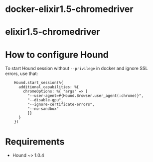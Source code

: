 # docker-elixir1.5-chromedriver
# elixir1.5-chromedriver

# How to configure Hound

To start Hound session without `--privilege` in docker and ignore SSL errors, use that:

```
    Hound.start_session(%{
      additional_capabilities: %{
        chromeOptions: %{ "args" => [
          "--user-agent=#{Hound.Browser.user_agent(:chrome)}",
          "--disable-gpu",
          "--ignore-certificate-errors",
          "--no-sandbox"
          ]}
      }
    })
```

# Requirements

 - Hound ~> 1.0.4


